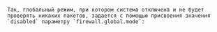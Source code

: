     Так, глобальный режим, при котором система отключена и не будет проверять никаких пакетов, задается с помощью присвоения значения `disabled` параметру `firewall.global.mode`: